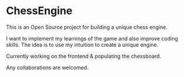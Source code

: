 # ChessEngine

This is an Open Source project for building a unique chess engine.

I want to implement my learnings of the game and also improve coding skills. The idea is to use my intuition to create a unique engine.

Currently working on the frontend & populating the chessboard.

Any collaborations are welcomed.
